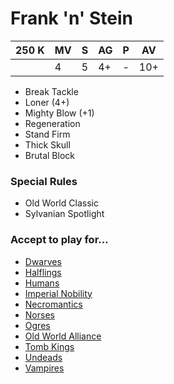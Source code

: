 # Frank 'n' Stein
| 250 K  | MV | S | AG | P | AV |
| --- | --- | --- | --- | --- | --- |
| | 4 | 5 | 4+ | - | 10+ |

* Break Tackle
* Loner (4+)
* Mighty Blow (+1)
* Regeneration
* Stand Firm
* Thick Skull
* Brutal Block

### Special Rules
* Old World Classic
* Sylvanian Spotlight

### Accept to play for...
* [Dwarves](../teams/Dwarves.md)
* [Halflings](../teams/Halflings.md)
* [Humans](../teams/Humans.md)
* [Imperial Nobility](../teams/Imperial_Nobility.md)
* [Necromantics](../teams/Necromantics.md)
* [Norses](../teams/Norses.md)
* [Ogres](../teams/Ogres.md)
* [Old World Alliance](../teams/Old_World_Alliance.md)
* [Tomb Kings](../teams/Tomb_Kings.md)
* [Undeads](../teams/Undeads.md)
* [Vampires](../teams/Vampires.md)
